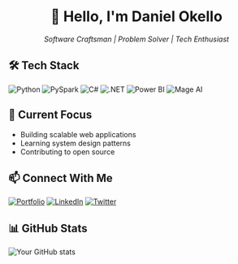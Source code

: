 <div align="center">
  <h1>👋 Hello, I'm Daniel Okello</h1>
  <p><em>Software Craftsman | Problem Solver | Tech Enthusiast</em></p>
</div>

## 🛠 Tech Stack
![Python](https://img.shields.io/badge/-Python-3776AB?style=flat-square&logo=python&logoColor=white)
![PySpark](https://img.shields.io/badge/-PySpark-E25A1C?style=flat-square&logo=apache-spark&logoColor=white)
![C#](https://img.shields.io/badge/-C%23-239120?style=flat-square&logo=c-sharp&logoColor=white)
![.NET](https://img.shields.io/badge/-.NET-512BD4?style=flat-square&logo=.net&logoColor=white)
![Power BI](https://img.shields.io/badge/-Power%20BI-F2C811?style=flat-square&logo=power-bi&logoColor=black)
![Mage AI](https://img.shields.io/badge/-Mage%20AI-FF5733?style=flat-square)

## 🔭 Current Focus
- Building scalable web applications
- Learning system design patterns
- Contributing to open source

## 📫 Connect With Me
[![Portfolio](https://img.shields.io/badge/Portfolio-000000?style=flat-square&logo=About.me&logoColor=white)](https://danielokello.fly.dev)
[![LinkedIn](https://img.shields.io/badge/LinkedIn-0077B5?style=flat-square&logo=linkedin&logoColor=white)](https://linkedin.com/in/okellodaniel)
[![Twitter](https://img.shields.io/badge/Twitter-100000?style=flat-square&logo=github&logoColor=white)](https://x.com/okellodani)

## 📊 GitHub Stats
![Your GitHub stats](https://github-readme-stats.vercel.app/api?username=okellodaniel&show_icons=true&theme=dark)
